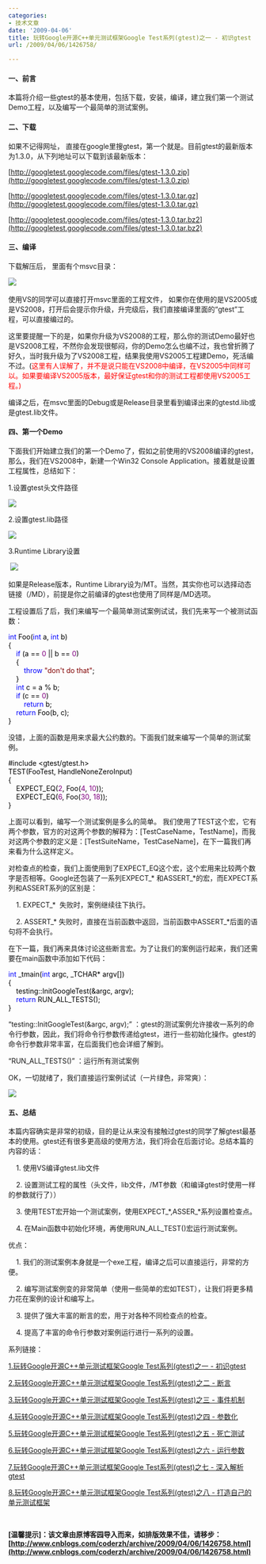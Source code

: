 ```yaml
---
categories:
- 技术文章
date: '2009-04-06'
title: 玩转Google开源C++单元测试框架Google Test系列(gtest)之一 - 初识gtest
url: /2009/04/06/1426758/

---
```



#### 一、前言

本篇将介绍一些gtest的基本使用，包括下载，安装，编译，建立我们第一个测试Demo工程，以及编写一个最简单的测试案例。 

#### 二、下载

如果不记得网址， 直接在google里搜gtest，第一个就是。目前gtest的最新版本为1.3.0，从下列地址可以下载到该最新版本：
  
[http://googletest.googlecode.com/files/gtest-1.3.0.zip](http://googletest.googlecode.com/files/gtest-1.3.0.zip)&nbsp;
  
[http://googletest.googlecode.com/files/gtest-1.3.0.tar.gz](http://googletest.googlecode.com/files/gtest-1.3.0.tar.gz)&nbsp;
  
[http://googletest.googlecode.com/files/gtest-1.3.0.tar.bz2](http://googletest.googlecode.com/files/gtest-1.3.0.tar.bz2)&nbsp;

#### 三、编译

下载解压后， 里面有个msvc目录：

![](http://images.cnblogs.com/cnblogs_com/coderzh/gtest/SourceDir.jpg)&nbsp;

使用VS的同学可以直接打开msvc里面的工程文件， 如果你在使用的是VS2005或是VS2008，打开后会提示你升级，升完级后，我们直接编译里面的&#8220;gtest&#8221;工程，可以直接编过的。

这里要提醒一下的是，如果你升级为VS2008的工程，那么你的测试Demo最好也是VS2008工程，不然你会发现很郁闷，你的Demo怎么也编不过，我也曾折腾了好久，当时我升级为了VS2008工程，结果我使用VS2005工程建Demo，死活编不过。(<span style="color: red;">这里有人误解了，并不是说只能在VS2008中编译，在VS2005中同样可以。如果要编译VS2005版本，最好保证gtest和你的测试工程都使用VS2005工程。)</span>

编译之后，在msvc里面的Debug或是Release目录里看到编译出来的gtestd.lib或是gtest.lib文件。

#### 四、第一个Demo

下面我们开始建立我们的第一个Demo了，假如之前使用的VS2008编译的gtest，那么，我们在VS2008中，新建一个Win32 Console Application。接着就是设置工程属性，总结如下：

1.设置gtest头文件路径

![](http://images.cnblogs.com/cnblogs_com/coderzh/gtest/headfile.jpg)

2.设置gtest.lib路径

![](http://images.cnblogs.com/cnblogs_com/coderzh/gtest/lib.jpg)

3.Runtime Library设置

&nbsp;![](http://images.cnblogs.com/cnblogs_com/coderzh/gtest/mtd.jpg)

如果是Release版本，Runtime Library设为/MT。当然，其实你也可以选择动态链接（/MD），前提是你之前编译的gtest也使用了同样是/MD选项。

工程设置后了后，我们来编写一个最简单测试案例试试，我们先来写一个被测试函数：

<div class="cnblogs_code"><span style="color: #0000ff;">int</span><span style="color: #000000;">&nbsp;Foo(</span><span style="color: #0000ff;">int</span><span style="color: #000000;">&nbsp;a,&nbsp;</span><span style="color: #0000ff;">int</span><span style="color: #000000;">&nbsp;b)
<br />
{
<br />
&nbsp;&nbsp;&nbsp;&nbsp;</span><span style="color: #0000ff;">if</span><span style="color: #000000;">&nbsp;(a&nbsp;</span><span style="color: #000000;">==</span><span style="color: #000000;">&nbsp;</span><span style="color: #800080;">0</span><span style="color: #000000;">&nbsp;</span><span style="color: #000000;">||</span><span style="color: #000000;">&nbsp;b&nbsp;</span><span style="color: #000000;">==</span><span style="color: #000000;">&nbsp;</span><span style="color: #800080;">0</span><span style="color: #000000;">)
<br />
&nbsp;&nbsp;&nbsp;&nbsp;{
<br />
&nbsp;&nbsp;&nbsp;&nbsp;&nbsp;&nbsp;&nbsp;&nbsp;</span><span style="color: #0000ff;">throw</span><span style="color: #000000;">&nbsp;</span><span style="color: #800000;">"</span><span style="color: #800000;">don't&nbsp;do&nbsp;that</span><span style="color: #800000;">"</span><span style="color: #000000;">;
<br />
&nbsp;&nbsp;&nbsp;&nbsp;}
<br />
&nbsp;&nbsp;&nbsp;&nbsp;</span><span style="color: #0000ff;">int</span><span style="color: #000000;">&nbsp;c&nbsp;</span><span style="color: #000000;">=</span><span style="color: #000000;">&nbsp;a&nbsp;</span><span style="color: #000000;">%</span><span style="color: #000000;">&nbsp;b;
<br />
&nbsp;&nbsp;&nbsp;&nbsp;</span><span style="color: #0000ff;">if</span><span style="color: #000000;">&nbsp;(c&nbsp;</span><span style="color: #000000;">==</span><span style="color: #000000;">&nbsp;</span><span style="color: #800080;">0</span><span style="color: #000000;">)
<br />
&nbsp;&nbsp;&nbsp;&nbsp;&nbsp;&nbsp;&nbsp;&nbsp;</span><span style="color: #0000ff;">return</span><span style="color: #000000;">&nbsp;b;
<br />
&nbsp;&nbsp;&nbsp;&nbsp;</span><span style="color: #0000ff;">return</span><span style="color: #000000;">&nbsp;Foo(b,&nbsp;c);
<br />
}</span></div>

没错，上面的函数是用来求最大公约数的。下面我们就来编写一个简单的测试案例。

<div class="cnblogs_code"><span style="color: #000000;">#include&nbsp;</span><span style="color: #000000;">&lt;</span><span style="color: #000000;">gtest</span><span style="color: #000000;">/</span><span style="color: #000000;">gtest.h</span><span style="color: #000000;">&gt;</span><span style="color: #000000;">
<br />
TEST(FooTest,&nbsp;HandleNoneZeroInput)
<br />
{
<br />
&nbsp;&nbsp;&nbsp;&nbsp;EXPECT_EQ(</span><span style="color: #800080;">2</span><span style="color: #000000;">,&nbsp;Foo(</span><span style="color: #800080;">4</span><span style="color: #000000;">,&nbsp;</span><span style="color: #800080;">10</span><span style="color: #000000;">));
<br />
&nbsp;&nbsp;&nbsp;&nbsp;EXPECT_EQ(</span><span style="color: #800080;">6</span><span style="color: #000000;">,&nbsp;Foo(</span><span style="color: #800080;">30</span><span style="color: #000000;">,&nbsp;</span><span style="color: #800080;">18</span><span style="color: #000000;">));
<br />
}</span></div>

上面可以看到，编写一个测试案例是多么的简单。 我们使用了TEST这个宏，它有两个参数，官方的对这两个参数的解释为：[TestCaseName，TestName]，而我对这两个参数的定义是：[TestSuiteName，TestCaseName]，在下一篇我们再来看为什么这样定义。

对检查点的检查，我们上面使用到了EXPECT_EQ这个宏，这个宏用来比较两个数字是否相等。Google还包装了一系列EXPECT_* 和ASSERT_*的宏，而EXPECT系列和ASSERT系列的区别是：

&nbsp;&nbsp;&nbsp; 1. EXPECT_*&nbsp; 失败时，案例继续往下执行。

&nbsp;&nbsp;&nbsp; 2. ASSERT_* 失败时，直接在当前函数中返回，当前函数中ASSERT_*后面的语句将不会执行。 

在下一篇，我们再来具体讨论这些断言宏。为了让我们的案例运行起来，我们还需要在main函数中添加如下代码：

<div class="cnblogs_code"><span style="color: #0000ff;">int</span><span style="color: #000000;">&nbsp;_tmain(</span><span style="color: #0000ff;">int</span><span style="color: #000000;">&nbsp;argc,&nbsp;_TCHAR</span><span style="color: #000000;">*</span><span style="color: #000000;">&nbsp;argv[])
<br />
{
<br />
&nbsp;&nbsp;&nbsp;&nbsp;testing::InitGoogleTest(</span><span style="color: #000000;">&amp;</span><span style="color: #000000;">argc,&nbsp;argv);
<br />
&nbsp;&nbsp;&nbsp;&nbsp;</span><span style="color: #0000ff;">return</span><span style="color: #000000;">&nbsp;RUN_ALL_TESTS();
<br />
}</span></div>

&#8220;testing::InitGoogleTest(&amp;argc, argv);&#8221; ：gtest的测试案例允许接收一系列的命令行参数，因此，我们将命令行参数传递给gtest，进行一些初始化操作。gtest的命令行参数非常丰富，在后面我们也会详细了解到。

&#8220;RUN_ALL_TESTS()&#8221; ：运行所有测试案例 

OK，一切就绪了，我们直接运行案例试试（一片绿色，非常爽）：

![](http://images.cnblogs.com/cnblogs_com/coderzh/gtest/console.jpg) 

#### 五、总结 

本篇内容确实是非常的初级，目的是让从来没有接触过gtest的同学了解gtest最基本的使用。gtest还有很多更高级的使用方法，我们将会在后面讨论。总结本篇的内容的话：

&nbsp;&nbsp;&nbsp; 1. 使用VS编译gtest.lib文件

&nbsp;&nbsp;&nbsp; 2. 设置测试工程的属性（头文件，lib文件，/MT参数（和编译gtest时使用一样的参数就行了））

&nbsp;&nbsp;&nbsp; 3. 使用TEST宏开始一个测试案例，使用EXPECT_*,ASSER_*系列设置检查点。

&nbsp;&nbsp;&nbsp; 4. 在Main函数中初始化环境，再使用RUN_ALL_TEST()宏运行测试案例。

优点：

&nbsp;&nbsp;&nbsp; 1. 我们的测试案例本身就是一个exe工程，编译之后可以直接运行，非常的方便。

&nbsp;&nbsp;&nbsp; 2. 编写测试案例变的非常简单（使用一些简单的宏如TEST），让我们将更多精力花在案例的设计和编写上。

&nbsp;&nbsp;&nbsp; 3. 提供了强大丰富的断言的宏，用于对各种不同检查点的检查。

&nbsp;&nbsp;&nbsp; 4. 提高了丰富的命令行参数对案例运行进行一系列的设置。

系列链接：
  
[1.玩转Google开源C++单元测试框架Google Test系列(gtest)之一 - 初识gtest](http://www.cnblogs.com/coderzh/archive/2009/03/31/1426758.html)
  
[2.玩转Google开源C++单元测试框架Google Test系列(gtest)之二 - 断言](http://www.cnblogs.com/coderzh/archive/2009/04/06/1430364.html)
  
[3.玩转Google开源C++单元测试框架Google Test系列(gtest)之三 - 事件机制](http://www.cnblogs.com/coderzh/archive/2009/04/06/1430396.html)
  
[4.玩转Google开源C++单元测试框架Google Test系列(gtest)之四 - 参数化](http://www.cnblogs.com/coderzh/archive/2009/04/08/1431297.html) 
  
[5.玩转Google开源C++单元测试框架Google Test系列(gtest)之五 - 死亡测试](http://www.cnblogs.com/coderzh/archive/2009/04/08/1432043.html) 
  
[6.玩转Google开源C++单元测试框架Google Test系列(gtest)之六 - 运行参数](http://www.cnblogs.com/coderzh/archive/2009/04/10/1432789.html) 
  
[7.玩转Google开源C++单元测试框架Google Test系列(gtest)之七 - 深入解析gtest](http://www.cnblogs.com/coderzh/archive/2009/04/11/1433744.html)

 [8.玩转Google开源C++单元测试框架Google Test系列(gtest)之八 - 打造自己的单元测试框架](http://www.cnblogs.com/coderzh/archive/2009/04/12/1434155.html)

&nbsp;

**[温馨提示]：该文章由原博客园导入而来，如排版效果不佳，请移步：[http://www.cnblogs.com/coderzh/archive/2009/04/06/1426758.html](http://www.cnblogs.com/coderzh/archive/2009/04/06/1426758.html)**